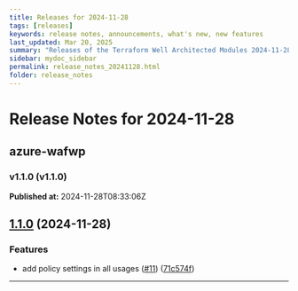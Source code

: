 ```yaml
---
title: Releases for 2024-11-28
tags: [releases]
keywords: release notes, announcements, what's new, new features
last_updated: Mar 20, 2025
summary: "Releases of the Terraform Well Architected Modules 2024-11-28"
sidebar: mydoc_sidebar
permalink: release_notes_20241128.html
folder: release_notes
---
```


# Release Notes for 2024-11-28

## azure-wafwp
### v1.1.0 (v1.1.0)
**Published at:** 2024-11-28T08:33:06Z

## [1.1.0](https://github.com/CloudNationHQ/terraform-azure-wafwp/compare/v1.0.3...v1.1.0) (2024-11-28)


### Features

* add policy settings in all usages ([#11](https://github.com/CloudNationHQ/terraform-azure-wafwp/issues/11)) ([71c574f](https://github.com/CloudNationHQ/terraform-azure-wafwp/commit/71c574ffa56c0df084f1fb5f6e98236acceec4da))

---

